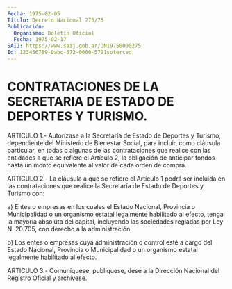 ```yaml
---
Fecha: 1975-02-05
Título: Decreto Nacional 275/75
Publicación:
  Organismo: Boletín Oficial
  Fecha: 1975-02-17
SAIJ: https://www.saij.gob.ar/DN19750000275
Id: 123456789-0abc-572-0000-5791soterced
---
```

# CONTRATACIONES DE LA SECRETARIA DE ESTADO DE DEPORTES Y TURISMO.

<a id="1"></a>
ARTICULO 1.- Autorízase a la Secretaría de Estado de Deportes y Turismo,  dependiente  del  Ministerio  de  Bienestar  Social, para incluir,  como  cláusula  particular,  en  todas  o algunas de  las contrataciones que realice con las entidades a que  se  refiere  el Artículo  2,  la  obligación  de  anticipar  fondos  hasta un monto equivalente al valor de cada orden de compra.

<a id="2"></a>
ARTICULO  2.- La cláusula a que se refiere el Artículo 1 podrá ser incluida en  las  contrataciones  que  realice la Secretaría de Estado de Deportes y Turismo con:

a) Entes o empresas en los cuales el Estado  Nacional,  Provincia o Municipalidad  o  un  organismo  estatal  legalmente habilitado  al efecto,  tenga  la  mayoría  absoluta del capital,  incluyendo  las sociedades regladas por Ley N. 20.705, con derecho a la administración.

b) Los entes o empresas cuya administración  o control esté a cargo del  Estado  Nacional,  Provincia o Municipalidad  o  un  organismo estatal legalmente habilitado al efecto.

<a id="3"></a>
ARTICULO  3.-  Comuníquese,  publíquese,  desé  a la Dirección Nacional del Registro Oficial y archívese.